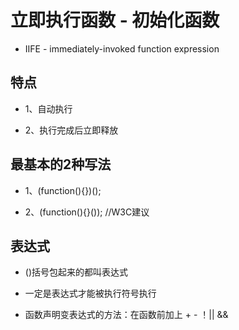 # 立即执行函数 - 初始化函数

- IIFE - immediately-invoked function expression

## 特点

- 1、自动执行

- 2、执行完成后立即释放

## 最基本的2种写法

- 1、(function(){})();

- 2、(function(){}());  //W3C建议

## 表达式

- ()括号包起来的都叫表达式

- 一定是表达式才能被执行符号执行

- 函数声明变表达式的方法：在函数前加上 + - ！|| &&
